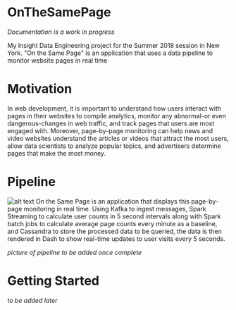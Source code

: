 # OnTheSamePage
*Documentation is a work in progress*

My Insight Data Engineering project for the Summer 2018 session in New York. "On the Same Page" is an application that uses a data pipeline to monitor website pages in real time

# Motivation
In web development, it is important to understand how users interact with pages in their websites to compile analytics, monitor any abnormal-or even dangerous-changes in web traffic, and track pages that users are most engaged with. Moreover, page-by-page monitoring can help news and video websites understand the articles or videos that attract the most users, allow data scientists to analyze popular topics, and advertisers determine pages that make the most money.

# Pipeline
![alt text](https://github.com/agdsouza/OnTheSamePage/img/pipeline.png "ETL Pipeline")
On the Same Page is an application that displays this page-by-page monitoring in real time. Using Kafka to ingest messages, Spark Streaming to calculate user counts in 5 second intervals along with Spark batch jobs to calculate average page counts every minute as a baseline, and Cassandra to store the processed data to be queried, the data is then rendered in Dash to show real-time updates to user visits every 5 seconds.

*picture of pipeline to be added once complete*

# Getting Started
*to be added later*
